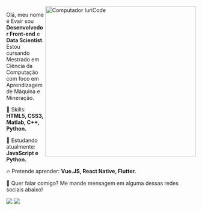 <img src="https://raw.githubusercontent.com/MicaelliMedeiros/micaellimedeiros/master/image/computer-illustration.png" min-width="400px" max-width="400px" width="400px" align="right" alt="Computador IuriCode">

<p align="left">
  Olá, meu nome é Evair sou <strong>Desenvolvedor Front-end</strong> e <strong>Data Scientist</strong>.<br>
  Estou cursando Mestrado em Ciência da Computação com foco em Aprendizagem de Máquina e Mineração.
</p>

<p align="left">
  🚀 Skills: <strong>HTML5, CSS3, Matlab, C++, Python.</strong>
</p>

<p align="left">
  🌈 Estudando atualmente: <strong>JavaScript e Python.</strong>
</p>

<p align="left">
  🔥 Pretende aprender: <strong> Vue.JS, React Native, Flutter.</strong>
</p>

<p align="left">
💌  Quer falar comigo? Me mande mensagem em alguma dessas redes sociais abaixo!
</p>

<p align="left">
<a href="mailto:evair.silva007@gmail.com" alt="Gmail">
<img src="https://img.shields.io/badge/-iuricodebrasil@gmail.com-e34c41?style=flat-square&labelColor=e34c41&logo=gmail&logoColor=white&link=iuricodebrasil@gmail.com" /></a>
  
<a href="https://www.linkedin.com/in/iuricode" alt="Linkedin">
<img src="https://img.shields.io/badge/-Iuri%20Silva-blue?style=flat-square&logo=Linkedin&logoColor=white&link=https://www.linkedin.com/in/iuricode" /></a>
  
 </p>
 
 